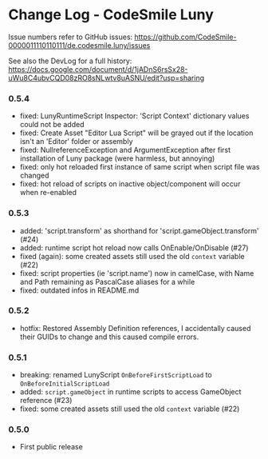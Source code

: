 # Change Log - CodeSmile Luny

Issue numbers refer to GitHub issues:
https://github.com/CodeSmile-0000011110110111/de.codesmile.luny/issues

See also the DevLog for a full history:
https://docs.google.com/document/d/1jADnS6rsSx28-uWu8C4ubvCQD08zRO8sNLwtv8uASNU/edit?usp=sharing

### 0.5.4

- fixed: LunyRuntimeScript Inspector: 'Script Context' dictionary values could not be added
- fixed: Create Asset "Editor Lua Script" will be grayed out if the location isn't an 'Editor' folder or assembly
- fixed: NullreferenceException and ArgumentException after first installation of Luny package (were harmless, but annoying)
- fixed: only hot reloaded first instance of same script when script file was changed
- fixed: hot reload of scripts on inactive object/component will occur when re-enabled 

### 0.5.3

- added: 'script.transform' as shorthand for 'script.gameObject.transform' (#24)
- added: runtime script hot reload now calls OnEnable/OnDisable (#27)
- fixed (again): some created assets still used the old `context` variable (#22)
- fixed: script properties (ie 'script.name') now in camelCase, with Name and Path remaining as PascalCase aliases for a while
- fixed: outdated infos in README.md

### 0.5.2

- hotfix: Restored Assembly Definition references, I accidentally caused their GUIDs to change and this caused compile errors.

### 0.5.1
 
- breaking: renamed LunyScript `OnBeforeFirstScriptLoad` to `OnBeforeInitialScriptLoad` 
- added: `script.gameObject` in runtime scripts to access GameObject reference (#23)
- fixed: some created assets still used the old `context` variable (#22)

### 0.5.0

- First public release
